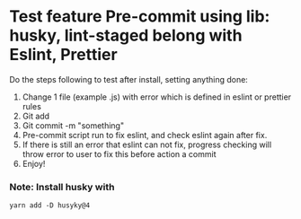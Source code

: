 # Test feature Pre-commit using lib: husky, lint-staged belong with Eslint, Prettier

Do the steps following to test after install, setting anything done:
1. Change 1 file (example .js) with error which is defined in eslint or prettier rules
2. Git add
3. Git commit -m "something"
4. Pre-commit script run to fix eslint, and check eslint again after fix.
5. If there is still an error that eslint can not fix, progress checking will throw error to user to fix this before action a commit
6. Enjoy!


### Note: Install husky with 
```
yarn add -D husyky@4
```

